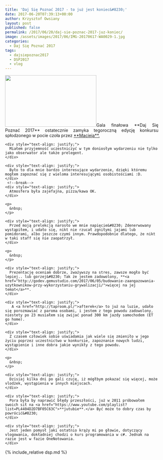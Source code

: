 ```yaml
---
title: 'Daj Się Poznać 2017 - to już jest koniec&#8230;'
date: 2017-06-20T07:39:13+00:00
author: Krzysztof Owsiany
layout: post
published: false
permalink: /2017/06/20/daj-sie-poznac-2017-juz-koniec/
image: /assets/images/2017/06/IMG-20170617-WA0029-1.jpg
categories:
  - Daj Się Poznać 2017
tags:
  - dajsiepoznac2017
  - DSP2017
  - vlog
---
```

<div id="dslc-theme-content">
  <div id="dslc-theme-content-inner">
    <div style="text-align: justify;">
      <a href="http://godev.gemustudio.com/assets/images/2017/06/20170617_173109.jpg"><img class="size-medium wp-image-1438 alignleft" src="http://godev.gemustudio.com/assets/images/2017/06/20170617_173109-300x169.jpg" alt="" width="300" height="169" srcset="http://godev.gemustudio.com/assets/images/2017/06/20170617_173109-300x169.jpg 300w, http://godev.gemustudio.com/assets/images/2017/06/20170617_173109-768x432.jpg 768w, http://godev.gemustudio.com/assets/images/2017/06/20170617_173109-1024x576.jpg 1024w" sizes="(max-width: 300px) 100vw, 300px" /></a>Gala finałowa **Daj Się Poznać 2017** ostatecznie zamyka tegoroczną edycję konkursu spłodzonego w pocie czoła przez <a href="http://devstyle.pl">**Macieja**.</a>
    </div>
    
    <div style="text-align: justify;">
      Miałem przyjemność uczestniczyć w tym doniosłym wydarzeniu nie tylko jako obserwator ale także prelegent.
    </div>
    
    <div style="text-align: justify;">
      Było to dla mnie bardzo interesujące wydarzenie, dzięki któremu mogłem zapoznać się z wieloma interesującymi osobistościami :D.
    </div>
     <!--break-->
    <div style="text-align: justify;">
      Atmosfera była zajefajna, pizza/kawa OK.
    </div>
    
    <p>
      &nbsp;
    </p>
    
    <div style="text-align: justify;">
      Przed moją prelekcją narosło we mnie napięcie&#8230; Zdenerwowany wystąpiłem, i udało się, nikt nie rzucał zgniłymi jajami lub pomidorami, albo jeszcze czymś innym. Prawdopodobnie dlatego, że nikt w taki staff się nie zaopatrzył.
    </div>
    
    <p>
      &nbsp;
    </p>
    
    <div style="text-align: justify;">
      Prezentację oceniam dobrze, zważywszy na stres, zawsze mogło być lepiej.. lub gorzej&#8230; Tak że jestem zadowolony, **<a href="http://godev.gemustudio.com/2017/06/05/budowanie-zaangazowania-uzytkownikow-przy-wykorzystaniu-grywalizacji/">więcej na jej temat</a>**.
    </div>
    
    <div style="text-align: justify;">
       A <a href="http://taproom.pl/">afterek</a> to już na luzie, udało się porozmawiać z paroma osobami, i jestem z tego powodu zadowolony, niestety po 23 musiałem się zwijać ponad 300 km jazdy samochodem (ET go home).
    </div>
    
    <div style="text-align: justify;">
      Z czasem człowiek sobie uświadamia jak wiele się zmieniło w jego życiu poprzez uczestnictwo w konkursie, zapoznanie nowych ludzi, wystąpienie i inne dobra jakie wynikły z tego powodu.
    </div>
    
    <p>
      &nbsp;
    </p>
    
    <div style="text-align: justify;">
      Dzisiaj kilka dni po gali czuję, iż mógłbym pokazać się więcej, może vlodżek, wystąpienia w innych miejscach.
    </div>
    
    <div style="text-align: justify;">
      Pora była by naprawić błędy przeszłości, już w 2011 próbowałem swoich sił na <a href="https://www.youtube.com/playlist?list=PL4404D2D7BF05C63C">**jutubie**.</a> Być może to dobry czas by powrócić&#8230;
    </div>
    
    <div style="text-align: justify;">
      Jest jeden pomysł jaki ostatnio krąży mi po głowie, dotyczący vlogowania, dokładniej chodzi o kurs programowania w c#. Jednak na razie jest w fazie OneNotowania.
    </div>
    
{% include_relative dsp.md %}